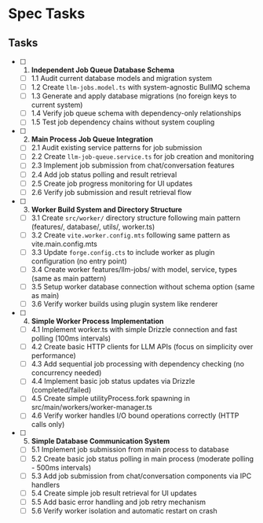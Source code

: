 # Spec Tasks

## Tasks

- [ ] 1. **Independent Job Queue Database Schema**
  - [ ] 1.1 Audit current database models and migration system
  - [ ] 1.2 Create `llm-jobs.model.ts` with system-agnostic BullMQ schema
  - [ ] 1.3 Generate and apply database migrations (no foreign keys to current system)
  - [ ] 1.4 Verify job queue schema with dependency-only relationships
  - [ ] 1.5 Test job dependency chains without system coupling

- [ ] 2. **Main Process Job Queue Integration**
  - [ ] 2.1 Audit existing service patterns for job submission
  - [ ] 2.2 Create `llm-job-queue.service.ts` for job creation and monitoring
  - [ ] 2.3 Implement job submission from chat/conversation features
  - [ ] 2.4 Add job status polling and result retrieval
  - [ ] 2.5 Create job progress monitoring for UI updates
  - [ ] 2.6 Verify job submission and result retrieval flow

- [ ] 3. **Worker Build System and Directory Structure**
  - [ ] 3.1 Create `src/worker/` directory structure following main pattern (features/, database/, utils/, worker.ts)
  - [ ] 3.2 Create `vite.worker.config.mts` following same pattern as vite.main.config.mts
  - [ ] 3.3 Update `forge.config.cts` to include worker as plugin configuration (no entry point)
  - [ ] 3.4 Create worker features/llm-jobs/ with model, service, types (same as main pattern)
  - [ ] 3.5 Setup worker database connection without schema option (same as main)
  - [ ] 3.6 Verify worker builds using plugin system like renderer

- [ ] 4. **Simple Worker Process Implementation**
  - [ ] 4.1 Implement worker.ts with simple Drizzle connection and fast polling (100ms intervals)
  - [ ] 4.2 Create basic HTTP clients for LLM APIs (focus on simplicity over performance)
  - [ ] 4.3 Add sequential job processing with dependency checking (no concurrency needed)
  - [ ] 4.4 Implement basic job status updates via Drizzle (completed/failed)
  - [ ] 4.5 Create simple utilityProcess.fork spawning in src/main/workers/worker-manager.ts
  - [ ] 4.6 Verify worker handles I/O bound operations correctly (HTTP calls only)

- [ ] 5. **Simple Database Communication System**
  - [ ] 5.1 Implement job submission from main process to database
  - [ ] 5.2 Create basic job status polling in main process (moderate polling - 500ms intervals)
  - [ ] 5.3 Add job submission from chat/conversation components via IPC handlers
  - [ ] 5.4 Create simple job result retrieval for UI updates
  - [ ] 5.5 Add basic error handling and job retry mechanism
  - [ ] 5.6 Verify worker isolation and automatic restart on crash

